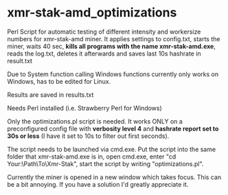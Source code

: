 # xmr-stak-amd_optimizations
Perl Script for automatic testing of different intensity and workersize numbers for xmr-stak-amd miner. It applies settings to config.txt, starts the miner, waits 40 sec, **kills all programs with the name xmr-stak-amd.exe**, reads the log.txt, deletes it afterwards and saves last 10s hashrate in result.txt

Due to System function calling Windows functions currently only works on Windows, has to be edited for Linux. 

Results are saved in results.txt

Needs Perl installed (i.e. Strawberry Perl for Windows)

Only the optimizations.pl script is needed. It works ONLY on a preconfigured config file with **verbosity level 4** and **hashrate report set to 30s or less** (I have it set to 10s to filter out first seconds). 

The script needs to be launched via cmd.exe. Put the script into the same folder that xmr-stak-amd.exe is in, open cmd.exe, enter "cd Your:\Path\To\Xmr-Stak", start the script by writing "optimizations.pl".

Currently the miner is opened in a new window which takes focus. This can be a bit annoying. If you have a solution I'd greatly appreciate it.
